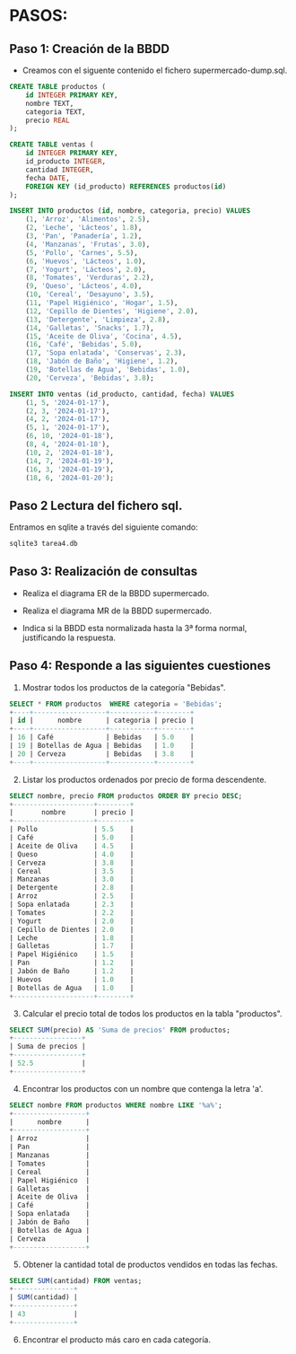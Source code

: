 # PASOS:
## Paso 1: Creación de la BBDD
* Creamos con el siguente contenido el fichero supermercado-dump.sql.
```sql
CREATE TABLE productos (
    id INTEGER PRIMARY KEY,
    nombre TEXT,
    categoria TEXT,
    precio REAL
);

CREATE TABLE ventas (
    id INTEGER PRIMARY KEY,
    id_producto INTEGER,
    cantidad INTEGER,
    fecha DATE,
    FOREIGN KEY (id_producto) REFERENCES productos(id)
);

INSERT INTO productos (id, nombre, categoria, precio) VALUES 
    (1, 'Arroz', 'Alimentos', 2.5),
    (2, 'Leche', 'Lácteos', 1.8),
    (3, 'Pan', 'Panadería', 1.2),
    (4, 'Manzanas', 'Frutas', 3.0),
    (5, 'Pollo', 'Carnes', 5.5),
    (6, 'Huevos', 'Lácteos', 1.0),
    (7, 'Yogurt', 'Lácteos', 2.0),
    (8, 'Tomates', 'Verduras', 2.2),
    (9, 'Queso', 'Lácteos', 4.0),
    (10, 'Cereal', 'Desayuno', 3.5),
    (11, 'Papel Higiénico', 'Hogar', 1.5),
    (12, 'Cepillo de Dientes', 'Higiene', 2.0),
    (13, 'Detergente', 'Limpieza', 2.8),
    (14, 'Galletas', 'Snacks', 1.7),
    (15, 'Aceite de Oliva', 'Cocina', 4.5),
    (16, 'Café', 'Bebidas', 5.0),
    (17, 'Sopa enlatada', 'Conservas', 2.3),
    (18, 'Jabón de Baño', 'Higiene', 1.2),
    (19, 'Botellas de Agua', 'Bebidas', 1.0),
    (20, 'Cerveza', 'Bebidas', 3.8);

INSERT INTO ventas (id_producto, cantidad, fecha) VALUES 
    (1, 5, '2024-01-17'),
    (2, 3, '2024-01-17'),
    (4, 2, '2024-01-17'),
    (5, 1, '2024-01-17'),
    (6, 10, '2024-01-18'),
    (8, 4, '2024-01-18'),
    (10, 2, '2024-01-18'),
    (14, 7, '2024-01-19'),
    (16, 3, '2024-01-19'),
    (18, 6, '2024-01-20');
```

## Paso 2 Lectura del fichero sql.
Entramos en sqlite a través del siguiente comando:

```sql
sqlite3 tarea4.db 
```

## Paso 3: Realización de consultas

* Realiza el diagrama ER de la BBDD supermercado.
  
* Realiza el diagrama MR de la BBDD supermercado.

* Indica si la BBDD esta normalizada hasta la 3ª forma normal, justificando la respuesta.


## Paso 4: Responde a las siguientes cuestiones

1. Mostrar todos los productos de la categoría "Bebidas".
```sql
SELECT * FROM productos  WHERE categoria = 'Bebidas';
+----+------------------+-----------+--------+
| id |      nombre      | categoria | precio |
+----+------------------+-----------+--------+
| 16 | Café             | Bebidas   | 5.0    |
| 19 | Botellas de Agua | Bebidas   | 1.0    |
| 20 | Cerveza          | Bebidas   | 3.8    |
+----+------------------+-----------+--------+
```

2. Listar los productos ordenados por precio de forma descendente.
```sql
SELECT nombre, precio FROM productos ORDER BY precio DESC;
+--------------------+--------+
|       nombre       | precio |
+--------------------+--------+
| Pollo              | 5.5    |
| Café               | 5.0    |
| Aceite de Oliva    | 4.5    |
| Queso              | 4.0    |
| Cerveza            | 3.8    |
| Cereal             | 3.5    |
| Manzanas           | 3.0    |
| Detergente         | 2.8    |
| Arroz              | 2.5    |
| Sopa enlatada      | 2.3    |
| Tomates            | 2.2    |
| Yogurt             | 2.0    |
| Cepillo de Dientes | 2.0    |
| Leche              | 1.8    |
| Galletas           | 1.7    |
| Papel Higiénico    | 1.5    |
| Pan                | 1.2    |
| Jabón de Baño      | 1.2    |
| Huevos             | 1.0    |
| Botellas de Agua   | 1.0    |
+--------------------+--------+
```

3. Calcular el precio total de todos los productos en la tabla "productos".
```sql
SELECT SUM(precio) AS 'Suma de precios' FROM productos;
+-----------------+
| Suma de precios |
+-----------------+
| 52.5            |
+-----------------+
```

4. Encontrar los productos con un nombre que contenga la letra 'a'.
```sql
SELECT nombre FROM productos WHERE nombre LIKE '%a%';
+------------------+
|      nombre      |
+------------------+
| Arroz            |
| Pan              |
| Manzanas         |
| Tomates          |
| Cereal           |
| Papel Higiénico  |
| Galletas         |
| Aceite de Oliva  |
| Café             |
| Sopa enlatada    |
| Jabón de Baño    |
| Botellas de Agua |
| Cerveza          |
+------------------+
```

5. Obtener la cantidad total de productos vendidos en todas las fechas.
```sql
SELECT SUM(cantidad) FROM ventas;
+---------------+
| SUM(cantidad) |
+---------------+
| 43            |
+---------------+
```

6. Encontrar el producto más caro en cada categoría.
```sql 

```
